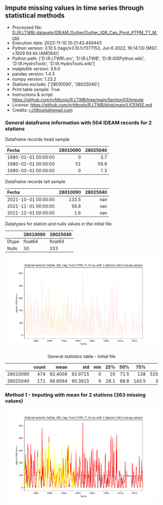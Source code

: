 ## Impute missing values in time series through statistical methods

* Processed file: [D:/R.LTWB/.datasets/IDEAM_Outlier/Outlier_IQR_Cap_Pivot_PTPM_TT_M.csv](../IDEAM_EDA/Outlier_IQR_Cap_Pivot_PTPM_TT_M.csv)
* Execution date: 2022-11-10 10:21:43.449443
* Python version: 3.10.5 (tags/v3.10.5:f377153, Jun  6 2022, 16:14:13) [MSC v.1929 64 bit (AMD64)]
* Python path: ['D:\\R.LTWB\\.src', 'D:\\R.LTWB', 'D:\\R.GISPython.wiki', 'D:\\R.HydroTools', 'D:\\R.HydroTools.wiki']
* matplotlib version: 3.6.0
* pandas version: 1.4.3
* numpy version: 1.23.2
* Stations exclude: ['28010090', '28025040']
* Print table sample: True
* Instructions & script: https://github.com/rcfdtools/R.LTWB/tree/main/Section03/Impute
* License: https://github.com/rcfdtools/R.LTWB/blob/main/LICENSE.md
* Credits: r.cfdtools@gmail.com


### General dataframe information with 504 IDEAM records for 2 stations

Dataframe records head sample

| Fecha               |   28010090 |   28025040 |
|:--------------------|-----------:|-----------:|
| 1980-01-01 00:00:00 |          0 |        3.7 |
| 1980-02-01 00:00:00 |         51 |       56.9 |
| 1980-03-01 00:00:00 |          0 |        7.3 |

Dataframe records tail sample

| Fecha               |   28010090 |   28025040 |
|:--------------------|-----------:|-----------:|
| 2021-10-01 00:00:00 |      133.5 |        nan |
| 2021-11-01 00:00:00 |       56.8 |        nan |
| 2021-12-01 00:00:00 |        1.6 |        nan |

Datatypes for station and nulls values in the initial file

<div align="center">

|       | 28010090   | 28025040   |
|:------|:-----------|:-----------|
| Dtype | float64    | float64    |
| Nulls | 30         | 333        |

</div>


![R.LTWB](Outlier_IQR_Cap_Pivot_PTPM_TT_M.csv.png)

<div align="center">

General statistics table - Initial file

</div>


<div align="center">

|          |   count |    mean |     std |   min |   25% |   50% |   75% |     max |
|---------:|--------:|--------:|--------:|------:|------:|------:|------:|--------:|
| 28010090 |     474 | 92.4008 | 93.9715 |     0 |  10   |  71.5 | 138   | 520.861 |
| 28025040 |     171 | 96.6094 | 90.3915 |     0 |  26.1 |  68.8 | 143.5 | 360.6   |

</div>


### Method 1 - Imputing with mean for 2 stations (363 missing values)

![R.LTWB](Impute_Mean_Outlier_IQR_Cap_Pivot_PTPM_TT_M.csv.png)
